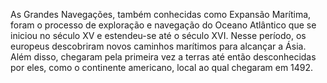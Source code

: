 As Grandes Navegações, também conhecidas como Expansão Marítima, foram o processo de exploração e navegação do Oceano Atlântico que se iniciou no século XV e estendeu-se até o século XVI. Nesse período, os europeus descobriram novos caminhos marítimos para alcançar a Ásia. Além disso, chegaram pela primeira vez a terras até então desconhecidas por eles, como o continente americano, local ao qual chegaram em 1492.